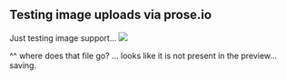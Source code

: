 ## Testing image uploads via prose.io

Just testing image support...
![]({{site.baseurl}}//2015-01-07%20trent.jpg)

^^ where does that file go? ... looks like it is not present in the preview... saving.
